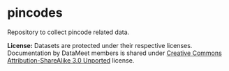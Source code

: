 pincodes
========

Repository to collect pincode related data.

**License:** Datasets are protected under their respective licenses. Documentation by DataMeet members is shared under [Creative Commons Attribution-ShareAlike 3.0 Unported](http://creativecommons.org/licenses/by-sa/3.0/) license.

